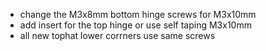 - change the M3x8mm bottom hinge screws for M3x10mm
- add insert for the top hinge or use self taping M3x10mm
- all new tophat lower corrners use same screws 
